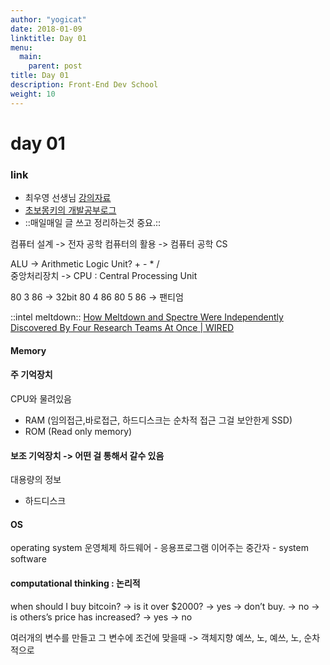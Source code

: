 ```yaml
---
author: "yogicat"
date: 2018-01-09
linktitle: Day 01
menu:
  main:
    parent: post
title: Day 01
description: Front-End Dev School
weight: 10
---
```


# day 01

### link
- 최우영 선생님 [강의자료](github.com/ulgoon/wps-se)
- [초보몽키의 개발공부로그](wayhome25.github.io)
- ::매일매일 글 쓰고 정리하는것 중요.::


컴퓨터 설계 -> 전자 공학
컴퓨터의 활용 -> 컴퓨터 공학 CS

ALU -> Arithmetic Logic Unit? + - * /   
중앙처리장치 -> CPU : Central Processing Unit

80 3 86 -> 32bit
80 4 86 
80 5 86 -> 팬티엄


::intel meltdown::
[How Meltdown and Spectre Were Independently Discovered By Four Research Teams At Once | WIRED](https://www.wired.com/story/meltdown-spectre-bug-collision-intel-chip-flaw-discovery/)



#### Memory
#### 주 기억장치 
CPU와 물려있음 
- RAM (임의접근,바로접근, 하드디스크는 순차적 접근 그걸 보안한게 SSD)
- ROM (Read only memory)


#### 보조 기억장치 -> 어떤 걸 통해서 갈수 있음
대용량의 정보 
- 하드디스크 

#### OS
operating system 운영체제
하드웨어 - 응용프로그램  이어주는 중간자 - system software


#### computational thinking : 논리적
when should I buy bitcoin?
-> is it over $2000?
	-> yes  -> don’t buy.
	-> no -> is others’s price has increased?
			-> yes
			-> no

여러개의 변수를 만들고 그 변수에 조건에 맞을때  -> 객체지향
예쓰, 노, 예쓰, 노, 순차적으로 






